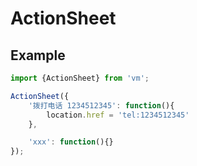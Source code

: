 ActionSheet
================================

## Example

```js
import {ActionSheet} from 'vm';

ActionSheet({
    '拨打电话 1234512345': function(){
        location.href = 'tel:1234512345'
    },

    'xxx': function(){}
});
```